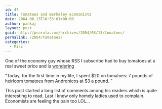 ```yaml
---
id: 47
title: Tomatoes and Berkeley economists
date: 2004-08-13T10:53:01+00:00
author: pankaj
layout: post
guid: http://pnarula.com/archives/2004/08/13/tomatoes/
permalink: /2004/tomatoes/
categories:
  - Misc
---
```

One of the economy guy whose RSS I subscribe had to buy tomatoes at a real sweet price and is <a href="http://www.j-bradford-delong.net/movable_type/2004_archives/001335.html" onclick="_gaq.push(['_trackEvent', 'outbound-article', 'http://www.j-bradford-delong.net/movable_type/2004_archives/001335.html', 'wondering']);" >wondering</a>

&#8220;Today, for the first time in my life, I spent $20 on tomatoes: 7 pounds of heirloom tomatoes from Andronicos at $3 a pound. &#8221;

This post started a long list of comments among his readers which is quite interesting to read. Last I knew only homely ladies used to complain. Economists are feeling the pain too LOL&#8230;